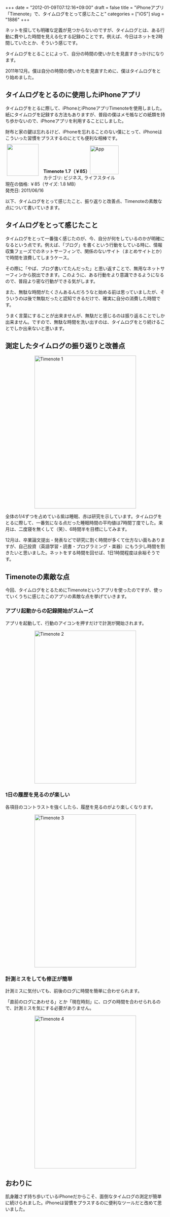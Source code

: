 +++
date = "2012-01-09T07:12:16+09:00"
draft = false
title = "iPhoneアプリ「Timenote」で、タイムログをとって感じたこと"
categories = ["iOS"]
slug = "1886"
+++

ネットを探しても明確な定義が見つからないのですが、タイムログとは、ある行動に費やした時間を見える化する記録のことです。例えば、今日はネットを2時間していたとか、そういう感じです。

タイムログをとることによって、自分の時間の使いかたを見直すきっかけになります。

2011年12月。僕は自分の時間の使いかたを見直すために、僕はタイムログをとり始めました。

<h2>タイムログをとるのに使用したiPhoneアプリ</h2>

タイムログをとるに際して、iPhoneとiPhoneアプリTimenoteを使用しました。紙にタイムログを記録する方法もありますが、普段の僕はメモ帳などの紙類を持ち歩かないので、iPhoneアプリを利用することにしました。

財布と家の鍵は忘れるけど、iPhoneを忘れることのない僕にとって、iPhoneはこういった習慣をプラスするのにとても便利な相棒です。

<a href="https://itunes.apple.com/jp/app/id439176506?mt=8&uo=4&at=11l3RT" target="_blank" rel="nofollow"><img width="100" class="alignleft" align="left" src="http://a5.mzstatic.com/us/r1000/064/Purple/15/26/20/mzl.ijwvakkx.100x100-75.png" style="margin: -5px 15px 1px 5px;"></a><strong> Timenote 1.7（￥85）</strong><a href="https://itunes.apple.com/jp/app/id439176506?mt=8&uo=4&at=11l3RT" target="_blank" rel="nofollow"><img src="/images/2012/12/viewinitunes_jp.png" style="vertical-align:bottom;" width="90" alt="App"></a><br> カテゴリ: ビジネス, ライフスタイル<br> 現在の価格: ￥85（サイズ: 1.8 MB）<br> 発売日: 2011/06/16<br style="clear: both;">

以下、タイムログをとって感じたこと、振り返りと改善点、Timenoteの素敵な点について書いていきます。

<h2>タイムログをとって感じたこと</h2>

タイムログをとって一番強く感じたのが、今、自分が何をしているのかが明確になるという点です。例えば、「ブログ」を書くという行動をしている時に、情報収集フェーズでのネットサーフィンで、関係のないサイト（まとめサイトとか）で時間を浪費してしまうケース。

その際に「やば、ブログ書いてたんだった」と思い返すことで、無用なネットサーフィンから脱出できます。このように、ある行動をより意識できるようになるので、普段より密な行動ができる気がします。

また、無駄な時間がたくさんあるんだろうなと始める前は思っていましたが、そういうのは後で無駄だったと認知できるだけで、確実に自分の消費した時間です。

うまく言葉にすることが出来ませんが、無駄だと感じるのは振り返ることでしか出来ません。ですので、無駄な時間を洗い出すのは、タイムログをとり続けることでしか出来ないと思います。

<h2>測定したタイムログの振り返りと改善点</h2>

<img style="display:block; margin-left:auto; margin-right:auto;" src="/images/2012/01/Timenote_1.png" alt="Timenote 1" title="Timenote_1.png" border="0" width="320" height="480" />

全体の1/4ずつを占めている紫は睡眠、赤は研究を示しています。タイムログをとるに際して、一番気になる点だった睡眠時間の平均値は7時間丁度でした。来月は、二度寝を無くして（笑）、6時間半を目標にしてみます。

12月は、卒業論文提出・発表などで研究に割く時間が多くて仕方ない面もありますが、自己投資（英語学習・読書・プログラミング・楽器）にもう少し時間を割きたいと思いました。ネットをする時間を回せば、1日1時間程度は余裕そうです。

<h2>Timenoteの素敵な点</h2>

今回、タイムログをとるためにTimenoteというアプリを使ったのですが、使っていくうちに感じたこのアプリの素敵な点を挙げていきます。

<h3>アプリ起動からの記録開始がスムーズ</h3>

アプリを起動して、行動のアイコンを押すだけで計測が開始されます。

<img style="display:block; margin-left:auto; margin-right:auto;" src="/images/2012/01/Timenote_2.png" alt="Timenote 2" title="Timenote_2.png" border="0" width="320" height="480" />

<h3>1日の履歴を見るのが楽しい</h3>

各項目のコントラストを強くしたら、履歴を見るのがより楽しくなります。

<img style="display:block; margin-left:auto; margin-right:auto;" src="/images/2012/01/Timenote_3.png" alt="Timenote 3" title="Timenote_3.png" border="0" width="320" height="480" />

<h3>計測ミスをしても修正が簡単</h3>

計測ミスに気付いても、前後のログに時間を簡単に合わせられます。

「直前のログにあわせる」とか「現在時刻」に、ログの時間を合わせられるので、計測ミスを気にする必要がありません。

<img style="display:block; margin-left:auto; margin-right:auto;" src="/images/2012/01/Timenote_4.png" alt="Timenote 4" title="Timenote_4.png" border="0" width="320" height="480" />

<h2>おわりに</h2>

肌身離さず持ち歩いているiPhoneだからこそ、面倒なタイムログの測定が簡単に続けられました。iPhoneは習慣をプラスするのに便利なツールだと改めて思いました。
